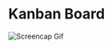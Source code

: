 # Kanban Board
  
![Screencap Gif](https://github.com/NivedhithaV/kanban-board/blob/master/src/assets/kanban-board.gif)

